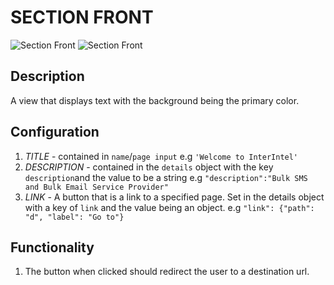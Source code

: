 # SECTION FRONT

![Section Front](https://i.postimg.cc/SxSHN1yT/Screenshot-2022-09-06-140111.png)
![Section Front](https://i.postimg.cc/bvdfyVz0/Screenshot-2022-09-06-135722.png)

## Description

A view that displays text with the background being the primary color.

## Configuration

1. *TITLE* - contained in `name`/`page input` e.g `'Welcome to InterIntel'`
2. *DESCRIPTION* - contained in the `details` object with the key `description`and the value to be a string e.g `"description":"Bulk SMS and Bulk Email Service Provider"`
3. *LINK* - A button that is a link to a specified page. Set in the details object with a key of `link` and the value being an object. e.g `"link": {"path": "d", "label": "Go to"}`

## Functionality

1. The button when clicked should redirect the user to a destination url.
